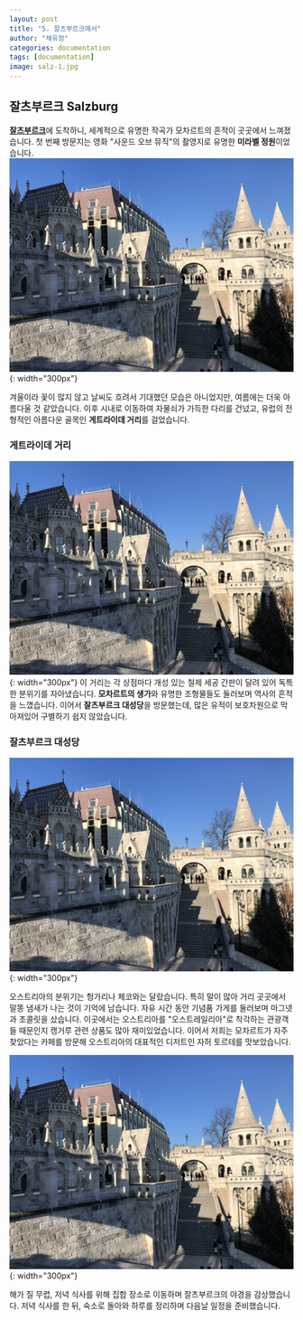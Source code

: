 ```yaml
---
layout: post
title: "5. 잘츠부르크에서"
author: "채유정"
categories: documentation
tags: [documentation]
image: salz-1.jpg
---
```


## 잘츠부르크 Salzburg

[**잘츠부르크**](https://travel.naver.com/overseas/ATSZG190441/city/summary)에 도착하니, 세계적으로 유명한 작곡가 모차르트의 흔적이 곳곳에서 느껴졌습니다. 첫 번째 방문지는 영화 "사운드 오브 뮤직"의 촬영지로 유명한 **미라벨 정원**이었습니다.
![이미지](/assets/img/buda-1.jpg "미라벨정원"){: width="300px"}

겨울이라 꽃이 많지 않고 날씨도 흐려서 기대했던 모습은 아니었지만, 여름에는 더욱 아름다울 것 같았습니다. 이후 시내로 이동하여 자물쇠가 가득한 다리를 건넜고, 유럽의 전형적인 아름다운 골목인 **게트라이데 거리**를 걸었습니다.

### 게트라이데 거리

![이미지](/assets/img/buda-1.jpg "게트라이데"){: width="300px"}
이 거리는 각 상점마다 개성 있는 철제 세공 간판이 달려 있어 독특한 분위기를 자아냈습니다. **모차르트의 생가**와 유명한 조형물들도 둘러보며 역사의 흔적을 느꼈습니다. 이어서 **잘츠부르크 대성당**을 방문했는데, 많은 유적이 보호차원으로 막아져있어 구별하기 쉽지 않았습니다.

### 잘츠부르크 대성당

![이미지](/assets/img/buda-1.jpg "잘츠부르크 대성당"){: width="300px"}

오스트리아의 분위기는 헝가리나 체코와는 달랐습니다. 특히 말이 많아 거리 곳곳에서 말똥 냄새가 나는 것이 기억에 남습니다. 자유 시간 동안 기념품 가게를 둘러보며 마그넷과 초콜릿을 샀습니다. 이곳에서는 오스트리아를 "오스트레일리아"로 착각하는 관광객들 때문인지 캥거루 관련 상품도 많아 재미있었습니다. 이어서 저희는 모차르트가 자주 찾았다는 카페를 방문해 오스트리아의 대표적인 디저트인 자허 토르테를 맛보았습니다.

![이미지](/assets/img/buda-1.jpg "자유시간"){: width="300px"}

해가 질 무렵, 저녁 식사를 위해 집합 장소로 이동하며 잘츠부르크의 야경을 감상했습니다. 저녁 식사를 한 뒤, 숙소로 돌아와 하루를 정리하며 다음날 일정을 준비했습니다.
